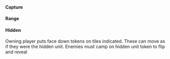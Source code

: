 #### Capture

#### Range

#### Hidden
Owning player puts face down tokens on tiles indicated. These can move as if they were the hidden unit. Enemies must camp on hidden unit token to flip and reveal